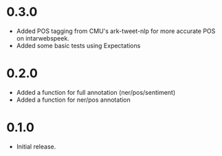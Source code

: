 # 0.3.0

* Added POS tagging from CMU's ark-tweet-nlp for more accurate POS on intarwebspeek.
* Added some basic tests using Expectations

# 0.2.0

* Added a function for full annotation (ner/pos/sentiment)
* Added a function for ner/pos annotation

# 0.1.0

* Initial release.
